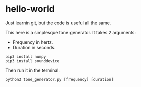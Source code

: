 # hello-world

Just learnin git, but the code is useful all the same.

This here is a simplesque tone generator.
It takes 2 arguments:
  - Frequency in hertz.
  - Duration in seconds.

```
pip3 install numpy
pip3 install sounddevice
```

Then run it in the terminal.

```
python3 tone_generator.py [frequency] [duration]
```
